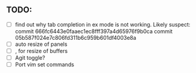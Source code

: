 
## TODO:

- [ ] find out why tab completion in ex mode is not working.
    Likely suspect:
        commit 666fc6443e0faaec1ec8fff397a4d65976f9b0ca
        commit 05b587f024e7c806fd311b6c959b601df4003e8a
- [ ] auto resize of panels
- [ ] <C-h>,<C-l> for resize of buffers
- [ ] Agit toggle?
- [ ] Port vim set commands
